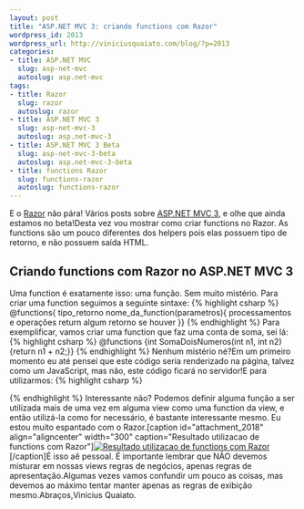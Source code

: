```yaml
--- 
layout: post
title: "ASP.NET MVC 3: criando functions com Razor"
wordpress_id: 2013
wordpress_url: http://viniciusquaiato.com/blog/?p=2013
categories: 
- title: ASP.NET MVC
  slug: asp-net-mvc
  autoslug: asp.net-mvc
tags: 
- title: Razor
  slug: razor
  autoslug: razor
- title: ASP.NET MVC 3
  slug: asp-net-mvc-3
  autoslug: asp.net-mvc-3
- title: ASP.NET MVC 3 Beta
  slug: asp-net-mvc-3-beta
  autoslug: asp.net-mvc-3-beta
- title: functions Razor
  slug: functions-razor
  autoslug: functions-razor
---
```

E o [Razor](http://viniciusquaiato.com/blog/tag/razor/) não pára! Vários posts sobre [ASP.NET MVC 3](http://viniciusquaiato.com/blog/tag/asp-net-mvc-3/), e olhe que ainda estamos no beta!Desta vez vou mostrar como criar functions no Razor. As functions são um pouco diferentes dos helpers pois elas possuem tipo de retorno, e não possuem saída HTML.

## Criando functions com Razor no ASP.NET MVC 3
Uma function é exatamente isso: uma função. Sem muito mistério. Para criar uma function seguimos a seguinte sintaxe:
{% highlight csharp %}
@functions{    tipo_retorno nome_da_function(parametros){        processamentos e operações        return algum retorno se houver    }}
{% endhighlight %}
Para exemplificar, vamos criar uma function que faz uma conta de soma, sei lá:
{% highlight csharp %}
@functions {int SomaDoisNumeros(int n1, int n2){return n1 + n2;}}
{% endhighlight %}
Nenhum mistério né?Em um primeiro momento eu até pensei que este código seria renderizado na página, talvez como um JavaScript, mas não, este código ficará no servidor!E para utilizarmos:
{% highlight csharp %}

{% endhighlight %}
Interessante não? Podemos definir alguma função a ser utilizada mais de uma vez em alguma view como uma function da view, e então utilizá-la como for necessário, é bastante interessante mesmo. Eu estou muito espantado com o Razor.[caption id="attachment_2018" align="aligncenter" width="300" caption="Resultado utilizacao de functions com Razor"][![Resultado utilizacao de functions com Razor](http://viniciusquaiato.com/blog/wp-content/uploads/2010/11/Resultado-utilizacao-de-functions-com-Razor-300x142.png "Resultado utilizacao de functions com Razor")](http://viniciusquaiato.com/blog/wp-content/uploads/2010/11/Resultado-utilizacao-de-functions-com-Razor.png)[/caption]É isso aê pessoal. É importante lembrar que NÃO devemos misturar em nossas views regras de negócios, apenas regras de apresentação.Algumas vezes vamos confundir um pouco as coisas, mas devemos ao máximo tentar manter apenas as regras de exibição mesmo.Abraços,Vinicius Quaiato.
